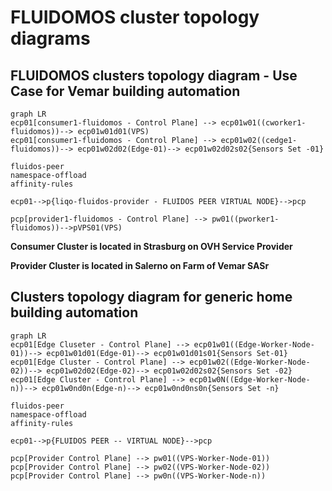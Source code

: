 # FLUIDOMOS cluster topology diagrams



## FLUIDOMOS clusters topology diagram - Use Case for Vemar building automation

```mermaid
graph LR
ecp01[consumer1-fluidomos - Control Plane] --> ecp01w01((cworker1-fluidomos))--> ecp01w01d01(VPS)
ecp01[consumer1-fluidomos - Control Plane] --> ecp01w02((cedge1-fluidomos))--> ecp01w02d02(Edge-01)--> ecp01w02d02s02{Sensors Set -01}

fluidos-peer
namespace-offload
affinity-rules

ecp01-->p{liqo-fluidos-provider - FLUIDOS PEER VIRTUAL NODE}-->pcp

pcp[provider1-fluidomos - Control Plane] --> pw01((pworker1-fluidomos))-->pVPS01(VPS)

```
**Consumer Cluster is located in Strasburg on OVH Service Provider** 

**Provider Cluster is located in Salerno on Farm of Vemar SASr** 

## Clusters topology diagram for generic home building automation 


 
```mermaid
graph LR
ecp01[Edge Cluseter - Control Plane] --> ecp01w01((Edge-Worker-Node-01))--> ecp01w01d01(Edge-01)--> ecp01w01d01s01{Sensors Set-01}
ecp01[Edge Cluster - Control Plane] --> ecp01w02((Edge-Worker-Node-02))--> ecp01w02d02(Edge-02)--> ecp01w02d02s02{Sensors Set -02}
ecp01[Edge Cluster - Control Plane] --> ecp01w0N((Edge-Worker-Node-n))--> ecp01w0nd0n(Edge-n)--> ecp01w0nd0ns0n{Sensors Set -n}

fluidos-peer
namespace-offload
affinity-rules

ecp01-->p{FLUIDOS PEER -- VIRTUAL NODE}-->pcp

pcp[Provider Control Plane] --> pw01((VPS-Worker-Node-01))
pcp[Provider Control Plane] --> pw02((VPS-Worker-Node-02))
pcp[Provider Control Plane] --> pw0n((VPS-Worker-Node-n))

```
